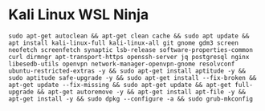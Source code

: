 # Kali Linux WSL Ninja

    sudo apt-get autoclean && apt-get clean cache && sudo apt update && apt install kali-linux-full kali-linux-all git gnome gdm3 screen neofetch screenfetch synaptic lsb-release software-properties-common curl dirmngr apt-transport-https openssh-server jq postgresql nginx libesedb-utils openvpn network-manager-openvpn-gnome resolvconf ubuntu-restricted-extras -y && sudo apt-get install aptitude -y && sudo aptitude safe-upgrade -y && sudo apt-get install --fix-broken && apt-get update --fix-missing && sudo apt-get update && apt-get full-upgrade && apt-get autoremove -y && apt-get install apt-file -y && apt-get install -y && sudo dpkg --configure -a && sudo grub-mkconfig
